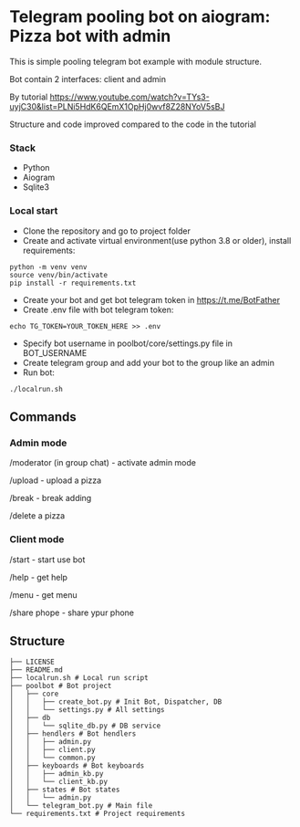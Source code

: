 # Telegram pooling bot on aiogram: Pizza bot with admin

This is simple pooling telegram bot example with module structure.

Bot contain 2 interfaces: client and admin

By tutorial https://www.youtube.com/watch?v=TYs3-uyjC30&list=PLNi5HdK6QEmX1OpHj0wvf8Z28NYoV5sBJ

Structure and code improved compared to the code in the tutorial

### Stack

 - Python
 - Aiogram
 - Sqlite3

 ### Local start

 - Clone the repository and go to project folder
 - Create and activate virtual environment(use python 3.8 or older), install requirements:

```
python -m venv venv 
source venv/bin/activate
pip install -r requirements.txt
```

 - Create your bot and get bot telegram token in https://t.me/BotFather
 - Create .env file with bot telegram token:
 
```
echo TG_TOKEN=YOUR_TOKEN_HERE >> .env
```
 - Specify bot username in poolbot/core/settings.py file in BOT_USERNAME
 - Create telegram group and add your bot to the group like an admin
 - Run bot:

```
./localrun.sh
```

##  Commands

### Admin mode

/moderator (in group chat) - activate admin mode

/upload - upload a pizza

/break - break adding

/delete a pizza


### Client mode
/start - start use bot

/help - get help

/menu - get menu

/share phope - share ypur phone


## Structure
```
├── LICENSE
├── README.md
├── localrun.sh # Local run script
├── poolbot # Bot project
│   ├── core
│   │   ├── create_bot.py # Init Bot, Dispatcher, DB
│   │   └── settings.py # All settings
│   ├── db
│   │   └── sqlite_db.py # DB service
│   ├── hendlers # Bot hendlers
│   │   ├── admin.py
│   │   ├── client.py
│   │   └── common.py
│   ├── keyboards # Bot keyboards
│   │   ├── admin_kb.py
│   │   └── client_kb.py
│   ├── states # Bot states
│   │   └── admin.py
│   └── telegram_bot.py # Main file
└── requirements.txt # Project requirements
```



